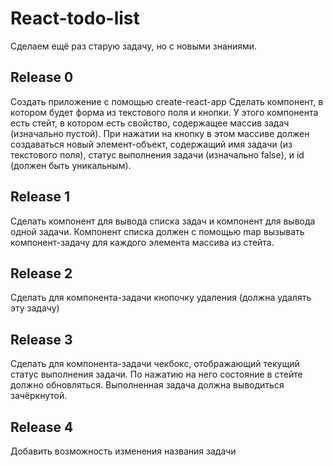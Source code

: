 # React-todo-list

Сделаем ещё раз старую задачу, но с новыми знаниями.

## Release 0

Создать приложение с помощью create-react-app
Сделать компонент, в котором будет форма из текстового поля и кнопки.
У этого компонента есть стейт, в котором есть свойство, содержащее массив задач (изначально пустой).
При нажатии на кнопку в этом массиве должен создаваться новый элемент-объект, содержащий имя задачи (из текстового поля), статус выполнения задачи (изначально false), и id (должен быть уникальным).

## Release 1

Сделать компонент для вывода списка задач и компонент для вывода одной задачи.
Компонент списка должен с помощью map вызывать компонент-задачу для каждого элемента массива из стейта.

## Release 2

Сделать для компонента-задачи кнопочку удаления (должна удалять эту задачу)

## Release 3

Сделать для компонента-задачи чекбокс, отображающий текущий статус выполнения задачи. По нажатию на него состояние в стейте должно обновляться. Выполненная задача должна выводиться зачёркнутой.

## Release 4

Добавить возможность изменения названия задачи
